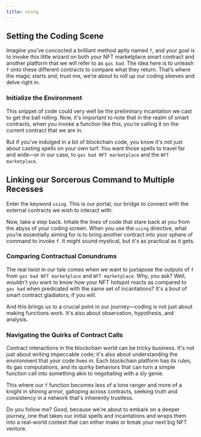 ```yaml
---
title: using
---
```


## Setting the Coding Scene

Imagine you've concocted a brilliant method aptly named `f`, and your goal is to invoke this little wizard on both your NFT marketplace smart contract and another platform that we will refer to as `gas bad`. The idea here is to unleash `f` onto these different contracts to compare what they return. That’s where the magic starts and, trust me, we’re about to roll up our coding sleeves and delve right in.

### Initialize the Environment

This snippet of code could very well be the preliminary incantation we cast to get the ball rolling. Now, it's important to note that in the realm of smart contracts, when you invoke a function like this, you're calling it on the current contract that we are in.

But if you've indulged in a bit of blockchain code, you know it's not just about casting spells on your own turf. You want those spells to travel far and wide—or in our case, to `gas bad NFT marketplace` and the `NFT marketplace`.

## Linking our Sorcerous Command to Multiple Recesses

Enter the keyword `using`. This is our portal, our bridge to connect with the external contracts we wish to interact with:

Now, take a step back. Inhale the lines of code that stare back at you from the abyss of your coding screen. When you use the `using` directive, what you’re essentially aiming for is to bring another contract into your sphere of command to invoke `f`. It might sound mystical, but it's as practical as it gets.

### Comparing Contractual Conundrums

The real twist in our tale comes when we want to juxtapose the outputs of `f` from `gas bad NFT marketplace` and `NFT marketplace`. Why, you ask? Well, wouldn't you want to know how your NFT hotspot reacts as compared to `gas bad` when predicated with the same set of incantations? It's a bout of smart contract gladiators, if you will.

And this brings us to a crucial point in our journey—coding is not just about making functions work. It's also about observation, hypothesis, and analysis.

### Navigating the Quirks of Contract Calls

Contract interactions in the blockchain world can be tricky business. It's not just about writing impeccable code; it's also about understanding the environment that your code lives in. Each blockchain platform has its rules, its gas computations, and its quirky behaviors that can turn a simple function call into something akin to negotiating with a sly genie.

This where our `f` function becomes less of a lone ranger and more of a knight in shining armor, galloping across contracts, seeking truth and consistency in a network that's inherently trustless.

Do you follow me? Good, because we're about to embark on a deeper journey, one that takes our initial spells and incantations and wraps them into a real-world context that can either make or break your next big NFT venture.

